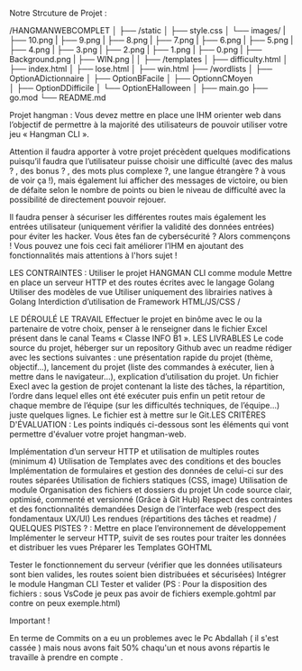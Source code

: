 Notre Strcuture de Projet : 

/HANGMANWEBCOMPLET
│
├── /static
│   ├── style.css
│   └── images/
|   ├── 10.png
|   ├── 9.png
|   ├── 8.png
|   ├── 7.png
|   ├── 6.png
|   ├── 5.png
|   ├── 4.png
|   ├── 3.png
|   ├── 2.png
|   ├── 1.png
|   ├── 0.png
|   ├── Background.png
|   ├── WIN.png
|
│
├── /templates
│   ├── difficulty.html
│   ├── index.html
│   ├── lose.html
│   ├── win.html
├── /wordlists
│   ├── OptionADictionnaire
│   ├── OptionBFacile
│   ├── OptionnCMoyen   
│   ├── OptionDDifficile
│   └── OptionEHalloween
│
├── main.go
├── go.mod
└── README.md

Projet hangman : Vous devez mettre en place une IHM orienter web dans l’objectif de permettre à la majorité des
utilisateurs de pouvoir utiliser votre jeu « Hangman CLI ». 

Attention il faudra apporter à votre
projet précèdent quelques modifications puisqu’il faudra que l’utilisateur puisse choisir une
difficulté (avec des malus ? , des bonus ? , des mots plus complexe ?, une langue étrangère ? à
vous de voir ça !), mais également lui afficher des messages de victoire, ou bien de défaite selon
le nombre de points ou bien le niveau de difficulté avec la possibilité de directement pouvoir
rejouer. 

Il faudra penser à sécuriser les différentes routes mais également les entrées utilisateur
(uniquement vérifier la validité des données entrées) pour éviter les hacker. Vous êtes fan de
cybersécurité ? Alors commençons ! Vous pouvez une fois ceci fait améliorer l’IHM en ajoutant
des fonctionnalités mais attentions à l'hors sujet !


LES CONTRAINTES : Utiliser le projet HANGMAN CLI comme module
Mettre en place un serveur HTTP et des routes écrites avec le langage Golang
Utiliser des modèles de vue
Utiliser uniquement des librairies natives à Golang
Interdiction d’utilisation de Framework HTML/JS/CSS / 


LE DÉROULÉ  LE TRAVAIL
Effectuer le projet en binôme avec le ou la partenaire de votre choix, penser à le renseigner dans le
fichier Excel présent dans le canal Teams « Classe INFO B1 ».
LES LIVRABLES
Le code source du projet, héberger sur un repository Github avec un readme rédiger avec les sections
suivantes : une présentation rapide du projet (thème, objectif…), lancement du projet (liste des
commandes à exécuter, lien à mettre dans le navigateur…), explication d’utilisation du projet.
Un fichier Execl avec la gestion de projet contenant la liste des tâches, la répartition, l’ordre dans lequel
elles ont été exécuter puis enfin un petit retour de chaque membre de l’équipe (sur les difficultés
techniques, de l’équipe…) juste quelques lignes. Le fichier est à mettre sur le Git.LES CRITÈRES
D'ÉVALUATION : Les points indiqués ci-dessous sont les éléments qui vont permettre d'évaluer votre projet
hangman-web.


Implémentation d’un serveur HTTP et
utilisation de multiples routes (minimum 4)
Utilisation de Templates avec des
conditions et des boucles
Implémentation de formulaires et gestion
des données de celui-ci sur des routes
séparées
Utilisation de fichiers statiques (CSS, image)
Utilisation de module
Organisation des fichiers et dossiers du projet
Un code source clair, optimisé, commenté et
versionné (Grâce à Git Hub)
Respect des contraintes et des fonctionnalités
demandées
Design de l’interface web (respect des
fondamentaux UX/UI)
Les rendues (répartitions des tâches et readme) / QUELQUES
PISTES ? : Mettre en place
l’environnement de
développement
Implémenter le serveur HTTP,
suivit de ses routes pour traiter
les données et distribuer les vues
Préparer les Templates
GOHTML


Tester le fonctionnement du serveur
(vérifier que les données utilisateurs
sont bien valides, les routes soient
bien distribuées et sécurisées) Intégrer le module
Hangman CLI
Tester et valider
(PS : Pour la disposition des fichiers : sous VsCode je peux pas avoir de fichiers exemple.gohtml par contre on peux exemple.html) 


Important ! 

En terme de Commits on a eu un problemes avec le Pc Abdallah ( il s'est cassée ) mais nous avons fait 50% chaqu'un et nous avons répartis le travaille à prendre en compte .




